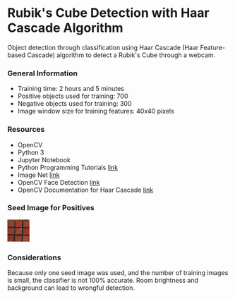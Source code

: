 # Rubik's Cube Detection with Haar Cascade Algorithm
Object detection through classification using Haar Cascade (Haar Feature-based Cascade) algorithm to detect a Rubik's Cube through a webcam.

### General Information
- Training time: 2 hours and 5 minutes
- Positive objects used for training: 700
- Negative objects used for training: 300
- Image window size for training features: 40x40 pixels

### Resources
- OpenCV
- Python 3
- Jupyter Notebook
- Python Programming Tutorials [link](https://pythonprogramming.net)
- Image Net [link](http://image-net.org)
- OpenCV Face Detection [link](https://docs.opencv.org/3.4.1/d7/d8b/tutorial_py_face_detection.html)
- OpenCV Documentation for Haar Cascade [link](https://docs.opencv.org/2.4/doc/user_guide/ug_traincascade.html)

### Seed Image for Positives

![alt text][seed]

[seed]: https://github.com/laoliveira/Rubiks-Cube-Detection/blob/master/rubik.png "Positive image"

### Considerations
Because only one seed image was used, and the number of training images is small, the classifier is not 100% accurate. Room brightness and background can lead to wrongful detection.
